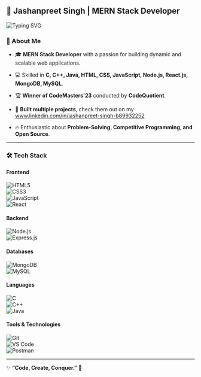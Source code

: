 ## 🚀 Jashanpreet Singh | MERN Stack Developer  

![Typing SVG](https://readme-typing-svg.herokuapp.com?font=Fira+Code&duration=4000&pause=1000&color=36BCF7&center=true&width=500&lines=Hey+there!+I'm+Jashanpreet+Singh;MERN+Stack+Developer;Passionate+about+Web+Development;Winner+of+CodeMasters+23+🏆)

### 🌟 About Me  
- 🎓 **MERN Stack Developer** with a passion for building dynamic and scalable web applications.  
- 💻 Skilled in **C, C++, Java, HTML, CSS, JavaScript, Node.js, React.js, MongoDB, MySQL**.  
- 🏆 **Winner of CodeMasters'23** conducted by **CodeQuotient**.  
- 🚀 **Built multiple projects**, check them out on my www.linkedin.com/in/jashanpreet-singh-b89932252

- 🔥 Enthusiastic about **Problem-Solving, Competitive Programming, and Open Source**.  

---

### 🛠️ Tech Stack  

#### **Frontend**  
![HTML5](https://img.shields.io/badge/-HTML5-E34F26?style=for-the-badge&logo=html5&logoColor=white)  
![CSS3](https://img.shields.io/badge/-CSS3-1572B6?style=for-the-badge&logo=css3&logoColor=white)  
![JavaScript](https://img.shields.io/badge/-JavaScript-F7DF1E?style=for-the-badge&logo=javascript&logoColor=black)  
![React](https://img.shields.io/badge/-React-61DAFB?style=for-the-badge&logo=react&logoColor=black)  

#### **Backend**  
![Node.js](https://img.shields.io/badge/-Node.js-339933?style=for-the-badge&logo=node.js&logoColor=white)  
![Express.js](https://img.shields.io/badge/-Express.js-000000?style=for-the-badge&logo=express&logoColor=white)  

#### **Databases**  
![MongoDB](https://img.shields.io/badge/-MongoDB-47A248?style=for-the-badge&logo=mongodb&logoColor=white)  
![MySQL](https://img.shields.io/badge/-MySQL-4479A1?style=for-the-badge&logo=mysql&logoColor=white)  

#### **Languages**  
![C](https://img.shields.io/badge/-C-A8B9CC?style=for-the-badge&logo=c&logoColor=black)  
![C++](https://img.shields.io/badge/-C++-00599C?style=for-the-badge&logo=c%2B%2B&logoColor=white)  
![Java](https://img.shields.io/badge/-Java-007396?style=for-the-badge&logo=java&logoColor=white)  

#### **Tools & Technologies**  
![Git](https://img.shields.io/badge/-Git-F05032?style=for-the-badge&logo=git&logoColor=white)  
![VS Code](https://img.shields.io/badge/-VS%20Code-007ACC?style=for-the-badge&logo=visual-studio-code&logoColor=white)  
![Postman](https://img.shields.io/badge/-Postman-FF6C37?style=for-the-badge&logo=postman&logoColor=white)  

---

✨ **“Code, Create, Conquer.”** 🚀  
